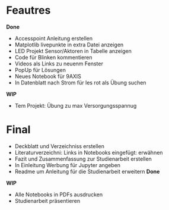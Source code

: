 # Feautres
**Done**
- Accesspoint Anleitung erstellen
- Matplotlib livepunkte in extra Datei anzeigen
- LED Projekt Sensor/Aktoren in Tabelle anzeigen
- Code für Blinken kommentieren
- Videos als Links zu neuenm Fenster
- PopUp für Lösungen
- Neues Notebook für 9AXIS
- In Datenblatt nach Strom für les rot als Übung suchen

**WIP**
- Tem Projekt: Übung zu max Versorgungsspannug



# Final
- Deckblatt  und Verzeichniss erstellen
- Literaturverzeichni: Links in Notebooks eingefügt: erwähnen
- Fazit und Zusammenfassung zur Studienarbeit erstellen
- In Einleitung Werbung für Jupyter angeben
- Readme um Anleitung für die Studienarbeit erweitern
**Done**

**WIP**
- Alle Notebooks in PDFs ausdrucken
- Studienarbeit präsentieren



